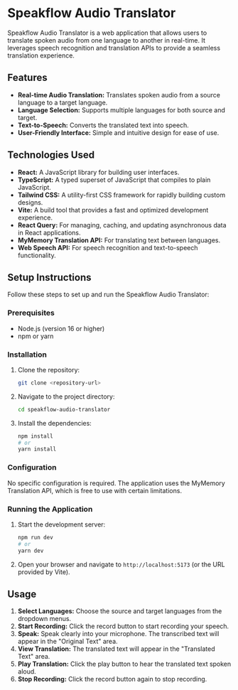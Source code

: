 # Speakflow Audio Translator

Speakflow Audio Translator is a web application that allows users to translate spoken audio from one language to another in real-time. It leverages speech recognition and translation APIs to provide a seamless translation experience.

## Features

-   **Real-time Audio Translation:** Translates spoken audio from a source language to a target language.
-   **Language Selection:** Supports multiple languages for both source and target.
-   **Text-to-Speech:** Converts the translated text into speech.
-   **User-Friendly Interface:** Simple and intuitive design for ease of use.

## Technologies Used

-   **React:** A JavaScript library for building user interfaces.
-   **TypeScript:** A typed superset of JavaScript that compiles to plain JavaScript.
-   **Tailwind CSS:** A utility-first CSS framework for rapidly building custom designs.
-   **Vite:** A build tool that provides a fast and optimized development experience.
-   **React Query:** For managing, caching, and updating asynchronous data in React applications.
-   **MyMemory Translation API:** For translating text between languages.
-   **Web Speech API:** For speech recognition and text-to-speech functionality.

## Setup Instructions

Follow these steps to set up and run the Speakflow Audio Translator:

### Prerequisites

-   Node.js (version 16 or higher)
-   npm or yarn

### Installation

1.  Clone the repository:

    ```sh
    git clone <repository-url>
    ```

2.  Navigate to the project directory:

    ```sh
    cd speakflow-audio-translator
    ```

3.  Install the dependencies:

    ```sh
    npm install
    # or
    yarn install
    ```

### Configuration

No specific configuration is required. The application uses the MyMemory Translation API, which is free to use with certain limitations.

### Running the Application

1.  Start the development server:

    ```sh
    npm run dev
    # or
    yarn dev
    ```

2.  Open your browser and navigate to `http://localhost:5173` (or the URL provided by Vite).

## Usage

1.  **Select Languages:** Choose the source and target languages from the dropdown menus.
2.  **Start Recording:** Click the record button to start recording your speech.
3.  **Speak:** Speak clearly into your microphone. The transcribed text will appear in the "Original Text" area.
4.  **View Translation:** The translated text will appear in the "Translated Text" area.
5.  **Play Translation:** Click the play button to hear the translated text spoken aloud.
6.  **Stop Recording:** Click the record button again to stop recording.
